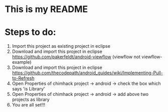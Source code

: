 # This is my README


# Steps to do:

1. Import this project as existing project in eclipse
2. Download and import this project in eclipse https://github.com/pakerfeldt/android-viewflow  (viewflow not viewflow-example)
3. Download and import this project in eclipse  https://github.com/thecodepath/android_guides/wiki/Implementing-Pull-to-Refresh
4. Open Properties of chimhack project -> android -> check the box which says 'is Library'
5. Open Properties of chimhack project -> android -> add above two projects as library
6. You are all set!!!
